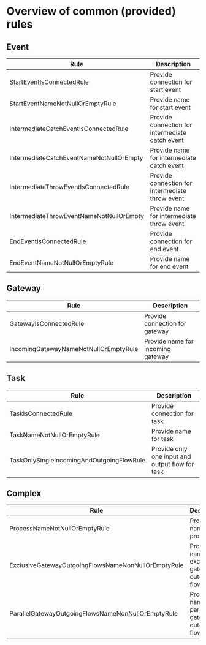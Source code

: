 # Overview of common (provided) rules

## Event
Rule | Description
--- | --- 
StartEventIsConnectedRule | Provide connection for start event
StartEventNameNotNullOrEmptyRule | Provide name for start event
IntermediateCatchEventIsConnectedRule | Provide connection for intermediate catch event
IntermediateCatchEventNameNotNullOrEmpty | Provide name for intermediate catch event
IntermediateThrowEventIsConnectedRule | Provide connection for intermediate throw event
IntermediateThrowEventNameNotNullOrEmpty | Provide name for intermediate throw event
EndEventIsConnectedRule | Provide connection for end event
EndEventNameNotNullOrEmptyRule | Provide name for end event

## Gateway
Rule | Description
--- | --- 
GatewayIsConnectedRule | Provide connection for gateway
IncomingGatewayNameNotNullOrEmptyRule | Provide name for incoming gateway

## Task
Rule | Description
--- | --- 
TaskIsConnectedRule | Provide connection for task
TaskNameNotNullOrEmptyRule | Provide name for task
TaskOnlySingleIncomingAndOutgoingFlowRule | Provide only one input and output flow for task

## Complex
Rule | Description
--- | --- 
ProcessNameNotNullOrEmptyRule | Provide name for process
ExclusiveGatewayOutgoingFlowsNameNonNullOrEmptyRule | Provide name for exclusive gateway outgoing flows
ParallelGatewayOutgoingFlowsNameNonNullOrEmptyRule | Provide name for parallel gateway outgoing flows